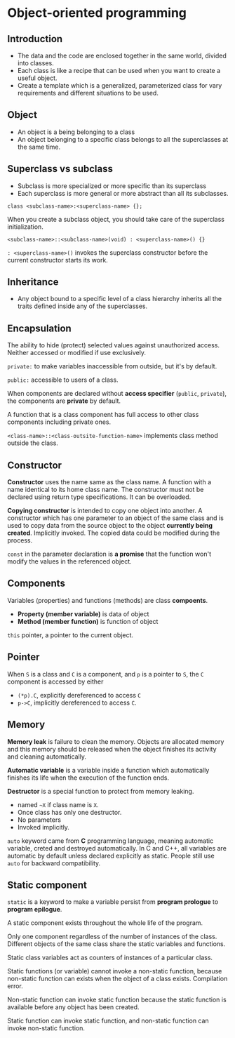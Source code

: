 # Object-oriented programming

## Introduction

- The data and the code are enclosed together in the same world, divided into classes.
- Each class is like a recipe that can be used when you want to create a useful object.
- Create a template which is a generalized, parameterized class for vary requirements and different situations to be used.

## Object

- An object is a being belonging to a class
- An object belonging to a specific class belongs to all the superclasses at the same time.

## Superclass vs subclass

- Subclass is more specialized or more specific than its superclass
- Each superclass is more general or more abstract than all its subclasses.

`class <subclass-name>:<superclass-name> {};`

When you create a subclass object, you should take care of the superclass initialization.

`<subclass-name>::<subclass-name>(void) : <superclass-name>() {}`

`: <superclass-name>()` invokes the superclass constructor before the current constructor starts its work.

## Inheritance

- Any object bound to a specific level of a class hierarchy inherits all the traits defined inside any of the superclasses.

## Encapsulation

The ability to hide (protect) selected values against unauthorized access. Neither accessed or modified if use exclusively.

`private:` to make variables inaccessible from outside, but it's by default.

`public:` accessible to users of a class.

When components are declared without **access specifier** (`public`, `private`), the components are **private** by default.

A function that is a class component has full access to other class components including private ones.

`<class-name>::<class-outsite-function-name>` implements class method outside the class.

## Constructor

**Constructor** uses the name same as the class name. A function with a name identical to its home class name. The constructor must not be declared using return type specifications. It can be overloaded.

**Copying constructor** is intended to copy one object into another. A constructor which has one parameter to an object of the same class and is used to copy data from the source object to the object **currently being created**. Implicitly invoked. The copied data could be modified during the process.

`const` in the parameter declaration is **a promise** that the function won't modify the values in the referenced object.

## Components

Variables (properties) and functions (methods) are class **compoents**.
- **Property (member variable)** is data of object
- **Method (member function)** is function of object

`this` pointer, a pointer to the current object.

## Pointer

When `S` is a class and `C` is a component, and `p` is a pointer to `S`, the `C` component is accessed by either
- `(*p).C`, explicitly dereferenced to access `C`
- `p->C`, implicitly dereferenced to access `C`.

## Memory

**Memory leak** is failure to clean the memory. Objects are allocated memory and this memory should be released when the object finishes its activity and cleaning automatically.

**Automatic variable** is a variable inside a function which automatically finishes its life when the execution of the function ends.

**Destructor** is a special function to protect from memory leaking.
- named `~X` if class name is `X`.
- Once class has only one destructor.
- No parameters
- Invoked implicitly.

`auto` keyword came from **C** programming language, meaning automatic variable, creted and destroyed automatically. In C and C++, all variables are automatic by default unless declared explicitly as static. People still use `auto` for backward compatibility.

## Static component

`static` is a keyword to make a variable persist from **program prologue** to **program epilogue**.

A static component exists throughout the whole life of the program.

Only one component regardless of the number of instances of the class. Different objects of the same class share the static variables and functions.

Static class variables act as counters of instances of a particular class.

Static functions (or variable) cannot invoke a non-static function, because non-static function can exists when the object of a class exists. Compilation error.

Non-static function can invoke static function because the static function is available before any object has been created.

Static function can invoke static function, and non-static function can invoke non-static function.



